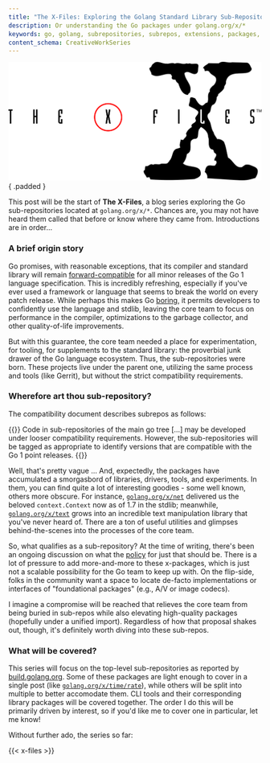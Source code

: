 ```yaml
---
title: "The X-Files: Exploring the Golang Standard Library Sub-Repositories"
description: Or understanding the Go packages under golang.org/x/*
keywords: go, golang, subrepositories, subrepos, extensions, packages, golang.org/x, x-files
content_schema: CreativeWorkSeries
---
```


![The X-Files logo](x-files-logo.svg)
{ .padded }

This post will be the start of **The X-Files**, a blog series exploring the Go sub-repositories located at `golang.org/x/*`. Chances are, you may not have heard them called that before or know where they came from. Introductions are in order...

### A brief origin story

Go promises, with reasonable exceptions, that its compiler and standard library will remain [forward-compatible][compat] for all minor releases of the Go 1 language specification. This is incredibly refreshing, especially if you've ever used a framework or language that seems to break the world on every patch release. While perhaps this makes Go [boring][boring], it permits developers to confidently use the language and stdlib, leaving the core team to focus on performance in the compiler, optimizations to the garbage collector, and other quality-of-life improvements.

But with this guarantee, the core team needed a place for experimentation, for tooling, for supplements to the standard library: the proverbial junk drawer of the Go language ecosystem. Thus, the sub-repositories were born. These projects live under the parent one, utilizing the same process and tools (like Gerrit), but without the strict compatibility requirements.

### Wherefore art thou sub-repository?

The compatibility document describes subrepos as follows:

{{<citation title="Go 1 and the Future of Go Programs" url="https://go.dev/doc/go1compat#subrepos">}}
Code in sub-repositories of the main go tree [...] may be developed under looser compatibility requirements. However, the sub-repositories will be tagged as appropriate to identify versions that are compatible with the Go 1 point releases.
{{</citation>}}

Well, that's pretty vague ... And, expectedly, the packages have accumulated a smorgasbord of libraries, drivers, tools, and experiments. In them, you can find quite a lot of interesting goodies - some well known, others more obscure. For instance, [`golang.org/x/net`][net] delivered us the beloved `context.Context` now as of 1.7 in the stdlib; meanwhile, [`golang.org/x/text`][text] grows into an incredible text manipulation library that you've never heard of. There are a ton of useful utilities and glimpses behind-the-scenes into the processes of the core team.

So, what qualifies as a sub-repository? At the time of writing, there's been an ongoing discussion on what the [policy][policy] for just that should be. There is a lot of pressure to add more-and-more to these x-packages, which is just not a scalable possibility for the Go team to keep up with. On the flip-side, folks in the community want a space to locate de-facto implementations or interfaces of "foundational packages" (e.g., A/V or image codecs).

I imagine a compromise will be reached that relieves the core team from being buried in sub-repos while also elevating high-quality packages (hopefully under a unified import). Regardless of how that proposal shakes out, though, it's definitely worth diving into these sub-repos.

### What will be covered?

This series will focus on the top-level sub-repositories as reported by [build.golang.org][build]. Some of these packages are light enough to cover in a single post (like [`golang.org/x/time/rate`][rate]), while others will be split into multiple to better accomodate them. CLI tools and their corresponding library packages will be covered together. The order I do this will be primarily driven by interest, so if you'd like me to cover one in particular, let me know!

Without further ado, the series so far:

{{< x-files >}}

[boring]:   https://www.youtube.com/watch?v=4Dr8FXs9aJM
[build]:    https://build.golang.org/
[compat]:   https://golang.org/doc/go1compat
[move]:     https://groups.google.com/forum/#!msg/golang-nuts/eD8dh3T9yyA/l5Ail-xfMiAJ
[net]:      https://godoc.org/golang.org/x/net
[policy]:   https://github.com/golang/go/issues/17244
[subrepos]: https://godoc.org/-/subrepo
[text]:     https://godoc.org/golang.org/x/text
[rate]:     https://godoc.org/golang.org/x/time/rate
